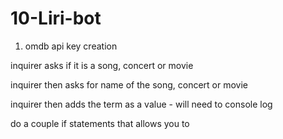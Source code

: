 # 10-Liri-bot

1) omdb api key creation 














inquirer asks if it is a song, concert or movie 

inquirer then asks for name of the song, concert or movie 

inquirer then adds the term as a value - will need to console log 

do a couple if statements that allows you to 
